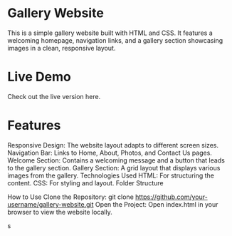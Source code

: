 # Gallery Website
This is a simple gallery website built with HTML and CSS. It features a welcoming homepage, navigation links, and a gallery section showcasing images in a clean, responsive layout.

# Live Demo
Check out the live version here.

# Features
Responsive Design: The website layout adapts to different screen sizes.
Navigation Bar: Links to Home, About, Photos, and Contact Us pages.
Welcome Section: Contains a welcoming message and a button that leads to the gallery section.
Gallery Section: A grid layout that displays various images from the gallery.
Technologies Used
HTML: For structuring the content.
CSS: For styling and layout.
Folder Structure

How to Use
Clone the Repository:
git clone https://github.com/your-username/gallery-website.git
Open the Project:
Open index.html in your browser to view the website locally.

s